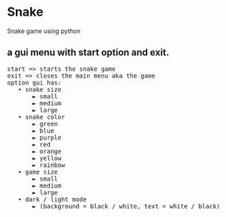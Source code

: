 # Snake
Snake game using python
 
a gui menu with start option and exit.
---
<pre>
start => starts the snake game
exit => closes the main menu aka the game
option gui has:
   • snake size
       ► small
       ► medium
       ► large
   • snake color
       ► green
       ► blue
       ► purple
       ► red
       ► orange
       ► yellow
       ► rainbow
   • game size
       ► small
       ► medium
       ► large
   • dark / light mode 
       ► (background = black / white, text = white / black)
</pre>
